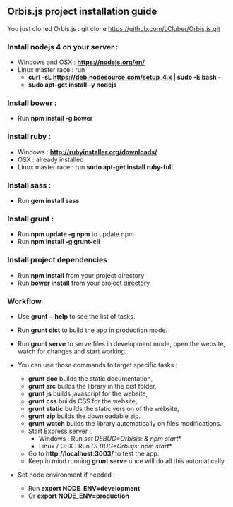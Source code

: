 ## Orbis.js project installation guide

You just cloned Orbis.js : git clone https://github.com/LCluber/Orbis.js.git

### Install nodejs 4 on your server :
  - Windows and OSX : **https://nodejs.org/en/**
  - Linux master race : run
    - **curl -sL https://deb.nodesource.com/setup_4.x | sudo -E bash -**
    - **sudo apt-get install -y nodejs**


### Install bower :
  - Run **npm install -g bower**


### Install ruby :
  - Windows : **http://rubyinstaller.org/downloads/**
  - OSX : already installed
  - Linux master race : run **sudo apt-get install ruby-full**


### Install sass :
  - Run **gem install sass**


### Install grunt :
  - Run **npm update -g npm** to update npm
  - Run **npm install -g grunt-cli**


### Install project dependencies
- Run **npm install** from your project directory
- Run **bower install** from your project directory


### Workflow
  - Use **grunt --help** to see the list of tasks.
  - Run **grunt dist** to build the app in production mode.
  - Run **grunt serve** to serve files in development mode, open the website, watch for changes and start working.

  - You can use those commands to target specific tasks :
    - **grunt doc** builds the static documentation,
    - **grunt src** builds the library in the dist folder,
    - **grunt js** builds javascript for the website,
    - **grunt css** builds CSS for the website,
    - **grunt static** builds the static version of the website,
    - **grunt zip** builds the downloadable zip.
    - **grunt watch** builds the library automatically on files modifications.
    - Start Express server :
      - Windows : Run **set DEBUG=Orbisjs:* & npm start**
      - Linux / OSX : Run **DEBUG=Orbisjs:* npm start**
    - Go to **http://localhost:3003/** to test the app.
    - Keep in mind running **grunt serve** once will do all this automatically.
    
    
  - Set node environment if needed : 
    - Run **export NODE_ENV=development**
    - Or **export NODE_ENV=production**
